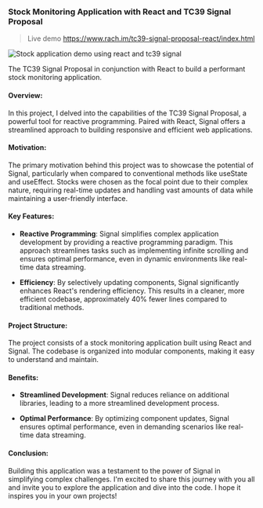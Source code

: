 ### Stock Monitoring Application with React and TC39 Signal Proposal

> Live demo https://www.rach.im/tc39-signal-proposal-react/index.html


![Stock application demo using react and tc39 signal](https://github.com/arif-rachim/react-hook-signal/raw/main/assets/3-adaptive-list-stock-application.gif)


The TC39 Signal Proposal in conjunction with React to build a performant stock monitoring application. 

#### Overview:

In this project, I delved into the capabilities of the TC39 Signal Proposal, a powerful tool for reactive programming. Paired with React, Signal offers a streamlined approach to building responsive and efficient web applications.

#### Motivation:

The primary motivation behind this project was to showcase the potential of Signal, particularly when compared to conventional methods like useState and useEffect. Stocks were chosen as the focal point due to their complex nature, requiring real-time updates and handling vast amounts of data while maintaining a user-friendly interface.

#### Key Features:

- **Reactive Programming**: Signal simplifies complex application development by providing a reactive programming paradigm. This approach streamlines tasks such as implementing infinite scrolling and ensures optimal performance, even in dynamic environments like real-time data streaming.

- **Efficiency**: By selectively updating components, Signal significantly enhances React's rendering efficiency. This results in a cleaner, more efficient codebase, approximately 40% fewer lines compared to traditional methods.

#### Project Structure:

The project consists of a stock monitoring application built using React and Signal. The codebase is organized into modular components, making it easy to understand and maintain.

#### Benefits:

- **Streamlined Development**: Signal reduces reliance on additional libraries, leading to a more streamlined development process.

- **Optimal Performance**: By optimizing component updates, Signal ensures optimal performance, even in demanding scenarios like real-time data streaming.

#### Conclusion:

Building this application was a testament to the power of Signal in simplifying complex challenges. I'm excited to share this journey with you all and invite you to explore the application and dive into the code. I hope it inspires you in your own projects!
